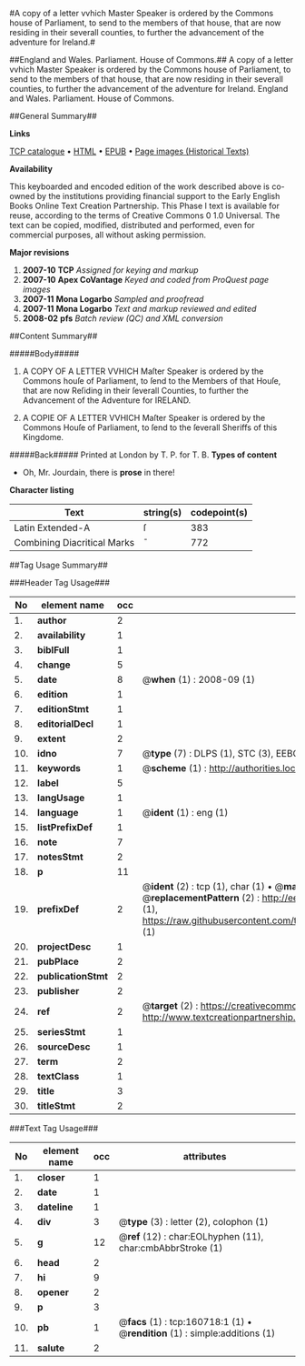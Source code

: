 #A copy of a letter vvhich Master Speaker is ordered by the Commons house of Parliament, to send to the members of that house, that are now residing in their severall counties, to further the advancement of the adventure for Ireland.#

##England and Wales. Parliament. House of Commons.##
A copy of a letter vvhich Master Speaker is ordered by the Commons house of Parliament, to send to the members of that house, that are now residing in their severall counties, to further the advancement of the adventure for Ireland.
England and Wales. Parliament. House of Commons.

##General Summary##

**Links**

[TCP catalogue](http://www.ota.ox.ac.uk/tcp/)  • 
[HTML](http://tei.it.ox.ac.uk/tcp/Texts-HTML/free/A80/A80498.html)  • 
[EPUB](http://tei.it.ox.ac.uk/tcp/Texts-EPUB/free/A80/A80498.epub) • 
[Page images (Historical Texts)](https://data.historicaltexts.jisc.ac.uk/view?pubId=eebo-99869258e&pageId=eebo-99869258e-160718-1)

**Availability**

This keyboarded and encoded edition of the
	       work described above is co-owned by the institutions
	       providing financial support to the Early English Books
	       Online Text Creation Partnership. This Phase I text is
	       available for reuse, according to the terms of Creative
	       Commons 0 1.0 Universal. The text can be copied,
	       modified, distributed and performed, even for
	       commercial purposes, all without asking permission.

**Major revisions**

1. __2007-10__ __TCP__ *Assigned for keying and markup*
1. __2007-10__ __Apex CoVantage__ *Keyed and coded from ProQuest page images*
1. __2007-11__ __Mona Logarbo__ *Sampled and proofread*
1. __2007-11__ __Mona Logarbo__ *Text and markup reviewed and edited*
1. __2008-02__ __pfs__ *Batch review (QC) and XML conversion*

##Content Summary##

#####Body#####

1. A COPY OF A LETTER VVHICH Maſter Speaker is ordered by the Commons houſe of Parliament, to ſend to the Members of that Houſe, that are now Reſiding in their ſeverall Counties, to further the Advancement of the Adventure for IRELAND.

1. A COPIE OF A LETTER VVHICH Maſter Speaker is ordered by the Commons Houſe of Parliament, to ſend to the ſeverall Sheriffs of this Kingdome.

#####Back#####
Printed at London by T. P. for T. B.
**Types of content**

  * Oh, Mr. Jourdain, there is **prose** in there!

**Character listing**


|Text|string(s)|codepoint(s)|
|---|---|---|
|Latin Extended-A|ſ|383|
|Combining             Diacritical Marks|̄|772|

##Tag Usage Summary##

###Header Tag Usage###

|No|element name|occ|attributes|
|---|---|---|---|
|1.|__author__|2||
|2.|__availability__|1||
|3.|__biblFull__|1||
|4.|__change__|5||
|5.|__date__|8| @__when__ (1) : 2008-09 (1)|
|6.|__edition__|1||
|7.|__editionStmt__|1||
|8.|__editorialDecl__|1||
|9.|__extent__|2||
|10.|__idno__|7| @__type__ (7) : DLPS (1), STC (3), EEBO-CITATION (1), PROQUEST (1), VID (1)|
|11.|__keywords__|1| @__scheme__ (1) : http://authorities.loc.gov/ (1)|
|12.|__label__|5||
|13.|__langUsage__|1||
|14.|__language__|1| @__ident__ (1) : eng (1)|
|15.|__listPrefixDef__|1||
|16.|__note__|7||
|17.|__notesStmt__|2||
|18.|__p__|11||
|19.|__prefixDef__|2| @__ident__ (2) : tcp (1), char (1)  •  @__matchPattern__ (2) : ([0-9\-]+):([0-9IVX]+) (1), (.+) (1)  •  @__replacementPattern__ (2) : http://eebo.chadwyck.com/downloadtiff?vid=$1&page=$2 (1), https://raw.githubusercontent.com/textcreationpartnership/Texts/master/tcpchars.xml#$1 (1)|
|20.|__projectDesc__|1||
|21.|__pubPlace__|2||
|22.|__publicationStmt__|2||
|23.|__publisher__|2||
|24.|__ref__|2| @__target__ (2) : https://creativecommons.org/publicdomain/zero/1.0/ (1), http://www.textcreationpartnership.org/docs/. (1)|
|25.|__seriesStmt__|1||
|26.|__sourceDesc__|1||
|27.|__term__|2||
|28.|__textClass__|1||
|29.|__title__|3||
|30.|__titleStmt__|2||


###Text Tag Usage###

|No|element name|occ|attributes|
|---|---|---|---|
|1.|__closer__|1||
|2.|__date__|1||
|3.|__dateline__|1||
|4.|__div__|3| @__type__ (3) : letter (2), colophon (1)|
|5.|__g__|12| @__ref__ (12) : char:EOLhyphen (11), char:cmbAbbrStroke (1)|
|6.|__head__|2||
|7.|__hi__|9||
|8.|__opener__|2||
|9.|__p__|3||
|10.|__pb__|1| @__facs__ (1) : tcp:160718:1 (1)  •  @__rendition__ (1) : simple:additions (1)|
|11.|__salute__|2||
